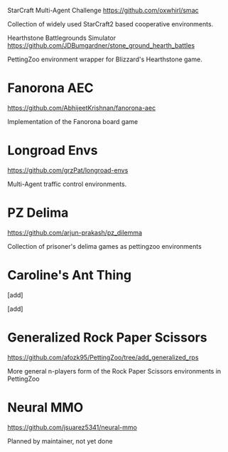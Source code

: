 StarCraft Multi-Agent Challenge
https://github.com/oxwhirl/smac

Collection of widely used StarCraft2 based cooperative environments.


Hearthstone Battlegrounds Simulator 
https://github.com/JDBumgardner/stone_ground_hearth_battles

PettingZoo environment wrapper for Blizzard's Hearthstone game.


# Fanorona AEC
https://github.com/AbhijeetKrishnan/fanorona-aec

Implementation of the Fanorona board game


# Longroad Envs
https://github.com/grzPat/longroad-envs

Multi-Agent traffic control environments.


# PZ Delima
https://github.com/arjun-prakash/pz_dilemma

Collection of prisoner's delima games as pettingzoo environments


# Caroline's Ant Thing
[add]

[add]


# Generalized Rock Paper Scissors
https://github.com/afozk95/PettingZoo/tree/add_generalized_rps

More general n-players form of the Rock Paper Scissors environments in PettingZoo


# Neural MMO
https://github.com/jsuarez5341/neural-mmo

Planned by maintainer, not yet done

